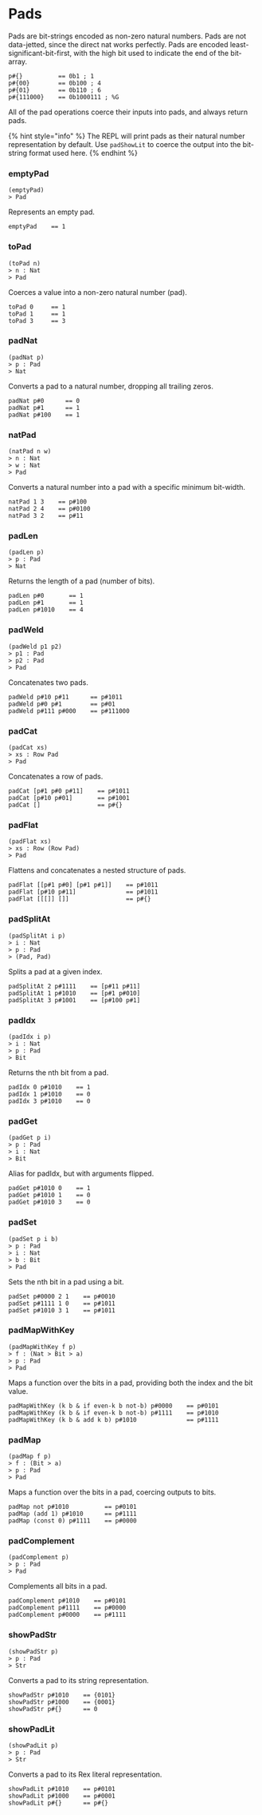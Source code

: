 # Pads

Pads are bit-strings encoded as non-zero natural numbers. Pads are not data-jetted, since the direct nat works perfectly. Pads are encoded least-significant-bit-first, with the high bit used to indicate the end of the bit-array.

```
p#{}          == 0b1 ; 1
p#{00}        == 0b100 ; 4
p#{01}        == 0b110 ; 6
p#{111000}    == 0b1000111 ; %G
```

All of the pad operations coerce their inputs into pads, and always return pads.

{% hint style="info" %}
The REPL will print pads as their natural number representation by default. Use `padShowLit` to coerce the output into the bit-string format used here.
{% endhint %}

### emptyPad

```
(emptyPad)
> Pad
```

Represents an empty pad.

```sire
emptyPad    == 1
```

### toPad

```
(toPad n)
> n : Nat
> Pad
```

Coerces a value into a non-zero natural number (pad).

```sire
toPad 0     == 1
toPad 1     == 1
toPad 3     == 3
```

### padNat

```
(padNat p)
> p : Pad
> Nat
```

Converts a pad to a natural number, dropping all trailing zeros.

```sire
padNat p#0      == 0
padNat p#1      == 1
padNat p#100    == 1
```

### natPad

```
(natPad n w)
> n : Nat
> w : Nat
> Pad
```

Converts a natural number into a pad with a specific minimum bit-width.

```sire
natPad 1 3    == p#100
natPad 2 4    == p#0100
natPad 3 2    == p#11
```

### padLen

```
(padLen p)
> p : Pad
> Nat
```

Returns the length of a pad (number of bits).

```sire
padLen p#0       == 1
padLen p#1       == 1
padLen p#1010    == 4
```

### padWeld

```
(padWeld p1 p2)
> p1 : Pad
> p2 : Pad
> Pad
```

Concatenates two pads.

```sire
padWeld p#10 p#11      == p#1011
padWeld p#0 p#1        == p#01
padWeld p#111 p#000    == p#111000
```

### padCat

```
(padCat xs)
> xs : Row Pad
> Pad
```

Concatenates a row of pads.

```sire
padCat [p#1 p#0 p#11]    == p#1011
padCat [p#10 p#01]       == p#1001
padCat []                == p#{}
```

### padFlat

```
(padFlat xs)
> xs : Row (Row Pad)
> Pad
```

Flattens and concatenates a nested structure of pads.

```sire
padFlat [[p#1 p#0] [p#1 p#1]]    == p#1011
padFlat [p#10 p#11]              == p#1011
padFlat [[[]] []]                == p#{}
```

### padSplitAt

```
(padSplitAt i p)
> i : Nat
> p : Pad
> (Pad, Pad)
```

Splits a pad at a given index.

```sire
padSplitAt 2 p#1111    == [p#11 p#11]
padSplitAt 1 p#1010    == [p#1 p#010]
padSplitAt 3 p#1001    == [p#100 p#1]
```

### padIdx

```
(padIdx i p)
> i : Nat
> p : Pad
> Bit
```

Returns the nth bit from a pad.

```sire
padIdx 0 p#1010    == 1
padIdx 1 p#1010    == 0
padIdx 3 p#1010    == 0
```

### padGet

```
(padGet p i)
> p : Pad
> i : Nat
> Bit
```

Alias for padIdx, but with arguments flipped.

```sire
padGet p#1010 0    == 1
padGet p#1010 1    == 0
padGet p#1010 3    == 0
```

### padSet

```
(padSet p i b)
> p : Pad
> i : Nat
> b : Bit
> Pad
```

Sets the nth bit in a pad using a bit.

```sire
padSet p#0000 2 1    == p#0010
padSet p#1111 1 0    == p#1011
padSet p#1010 3 1    == p#1011
```

### padMapWithKey

```
(padMapWithKey f p)
> f : (Nat > Bit > a)
> p : Pad
> Pad
```

Maps a function over the bits in a pad, providing both the index and the bit value.

```sire
padMapWithKey (k b & if even-k b not-b) p#0000    == p#0101
padMapWithKey (k b & if even-k b not-b) p#1111    == p#1010
padMapWithKey (k b & add k b) p#1010              == p#1111
```

### padMap

```
(padMap f p)
> f : (Bit > a)
> p : Pad
> Pad
```

Maps a function over the bits in a pad, coercing outputs to bits.

```sire
padMap not p#1010          == p#0101
padMap (add 1) p#1010      == p#1111
padMap (const 0) p#1111    == p#0000
```

### padComplement

```
(padComplement p)
> p : Pad
> Pad
```

Complements all bits in a pad.

```sire
padComplement p#1010    == p#0101
padComplement p#1111    == p#0000
padComplement p#0000    == p#1111
```

### showPadStr

```
(showPadStr p)
> p : Pad
> Str
```

Converts a pad to its string representation.

```sire
showPadStr p#1010    == {0101}
showPadStr p#1000    == {0001}
showPadStr p#{}      == 0
```

### showPadLit

```
(showPadLit p)
> p : Pad
> Str
```

Converts a pad to its Rex literal representation.

```sire
showPadLit p#1010    == p#0101
showPadLit p#1000    == p#0001
showPadLit p#{}      == p#{}
```
